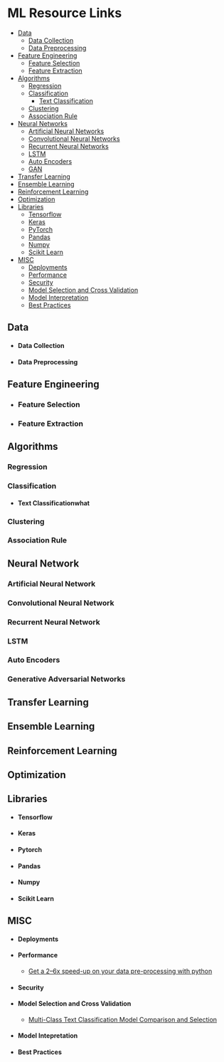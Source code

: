 # ML Resource Links

 - [Data](#data)
	 - [Data Collection](#data-collection) 
	 - [Data Preprocessing](#data-preprocessing)
 - [Feature Engineering](#feature-engineering)
 	- [Feature Selection](#feature-selection)
	- [Feature Extraction](#feature-extraction)
 - [Algorithms](#algorithms)
	 - [Regression](#regression)
	 - [Classification](#classification)
	 	- [Text Classification](#text-classification)
	 - [Clustering](#clustering)
	 - [Association Rule](#association-rule)
 - [Neural Networks](#nn)
	 - [Artificial Neural Networks](#ann)
	 - [Convolutional Neural Networks](#cnn)
	 - [Recurrent Neural Networks](#rnn)
	 - [LSTM](#lstm)
	 - [Auto Encoders](#encoders)
	 - [GAN](#gan)
 - [Transfer Learning](#transfer-learning)
 - [Ensemble Learning](#ensemble-learning)
 - [Reinforcement Learning](#reinforcement-learning)
 - [Optimization](#optimization)
 - [Libraries](#libs)
	 - [Tensorflow](#tensorflow)
	 - [Keras](#keras)
	 - [PyTorch](#pytorch)
	 - [Pandas](#pandas)
	 - [Numpy](#numpy)
	 - [Scikit Learn](#sklearn)
 - [MISC](#misc)
	 - [Deployments](#deployments)
	 - [Performance](#performance)
	 - [Security](#security)
	 - [Model Selection and Cross Validation](#model-selection)
	 - [Model Interpretation](#intepretation)
	 - [Best Practices](#best-practices)

<a name="data"> </a>
## Data
<a name="data-collection"> </a>
- #### Data Collection
<a name="data-preprocessing"> </a>
- #### Data Preprocessing
<a name="feature-engineering"> </a>
## Feature Engineering
<a name="feature-selection"> </a>
- ### Feature Selection
<a name="feature-extraction"> </a>
- ### Feature Extraction
<a name="algorithms"> </a>
## Algorithms
<a name="regression"> </a>
### Regression
<a name="classification"> </a>
### Classification
<a name="text-classification"> </a>
- #### Text Classificationwhat
<a name="clustering"> </a>
### Clustering
<a name="association-rule"> </a>
### Association Rule

<a name="nn"> </a>
## Neural Network
<a name="ann"> </a>
### Artificial Neural Network
<a name="cnn"> </a>
### Convolutional Neural Network
<a name="rnn"> </a>
### Recurrent Neural Network
<a name="lstm"> </a>
### LSTM
<a name="encoders"> </a>
### Auto Encoders
<a name="gan"> </a>
### Generative Adversarial Networks
<a name="transfer-learning"> </a>
## Transfer Learning
<a name="ensemble-learning"> </a>
## Ensemble Learning
<a name="reinforcement-learning"> </a>
## Reinforcement Learning
<a name="optimization"></a>
## Optimization
<a name="libs"> </a>
## Libraries
<a name="tensorflow"> </a>
 - #### Tensorflow
<a name="keras"> </a>
 - #### Keras
<a name="pytorch"> </a>
 - #### Pytorch
<a name="pandas"> </a>
 - #### Pandas
<a name="numpy"> </a>
 - #### Numpy
<a name="sklearn"> </a>
 - #### Scikit Learn

<a name="misc"> </a>
## MISC
<a name="deployments"> </a>
- #### Deployments
<a name="performance"> </a>
- #### Performance
	- [Get a 2–6x speed-up on your data pre-processing with python](https://towardsdatascience.com/heres-how-you-can-get-a-2-6x-speed-up-on-your-data-pre-processing-with-python-847887e63be5)
<a name="security"> </a>
- #### Security
<a name="model-selection"> </a>
- #### Model Selection and Cross Validation
	- [Multi-Class Text Classification Model Comparison and Selection](https://towardsdatascience.com/multi-class-text-classification-model-comparison-and-selection-5eb066197568)
<a name="intepretation"> </a>
- #### Model Intepretation
<a name="best-practices"> </a>
- #### Best Practices

